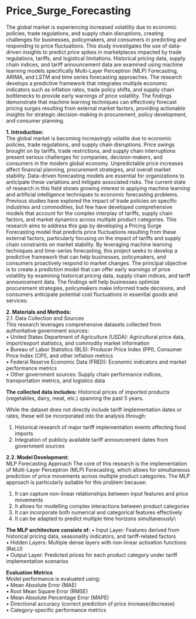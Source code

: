 # Price_Surge_Forecasting


The global market is experiencing increased volatility due to economic policies, trade 
regulations, and supply chain disruptions, creating challenges for businesses, 
policymakers, and consumers in predicting and responding to price fluctuations. This study 
investigates the use of data-driven insights to predict price spikes in marketplaces impacted 
by trade regulations, tariffs, and logistical limitations. Historical pricing data, supply chain 
indices, and tariff announcement data are examined using machine learning models 
specifically Multi-Layer Perceptron (MLP) Forecasting, ARIMA, and LSTM and time
series forecasting approaches. The research develops a predictive framework that integrates 
multiple economic indicators such as inflation rates, trade policy shifts, and supply chain 
bottlenecks to provide early warnings of price volatility. The findings demonstrate that 
machine learning techniques can effectively forecast pricing surges resulting from external 
market factors, providing actionable insights for strategic decision-making in procurement, 
policy development, and consumer planning. 


**1.	Introduction:**\
The global market is becoming increasingly volatile due to economic policies, trade regulations, and supply chain disruptions. Price swings brought on by tariffs, trade restrictions, and supply chain interruptions present serious challenges for companies, decision-makers, and consumers in the modern global economy. Unpredictable price increases affect financial planning, procurement strategies, and overall market stability. Data-driven forecasting models are essential for organizations to anticipate these variations and mitigate associated risks.
The current state of research in this field shows growing interest in applying machine learning and artificial intelligence techniques to economic forecasting problems. Previous studies have explored the impact of trade policies on specific industries and commodities, but few have developed comprehensive models that account for the complex interplay of tariffs, supply chain factors, and market dynamics across multiple product categories.
This research aims to address this gap by developing a Pricing Surge Forecasting model that predicts price fluctuations resulting from these external factors, particularly focusing on the impact of tariffs and supply chain constraints on market stability. By leveraging machine learning techniques and time-series forecasting, this project seeks to develop a predictive framework that can help businesses, policymakers, and consumers proactively respond to market changes.
The principal objective is to create a prediction model that can offer early warnings of price volatility by examining historical pricing data, supply chain indices, and tariff announcement data. The findings will help businesses optimize procurement strategies, policymakers make informed trade decisions, and consumers anticipate potential cost fluctuations in essential goods and services.

**2.	Materials and Methods:** \
2.1. Data Collection and Sources\
This research leverages comprehensive datasets collected from authoritative government sources:\
•	United States Department of Agriculture (USDA): Agricultural price data, import/export statistics, and commodity market information\
•	Bureau of Labor Statistics (BLS): Producer Price Index (PPI), Consumer Price Index (CPI), and other inflation metrics\
•	Federal Reserve Economic Data (FRED): Economic indicators and market performance metrics\
•	Other government sources: Supply chain performance indices, transportation metrics, and logistics data


**The collected data includes:**
Historical prices of imported products (vegetables, dairy, meat, etc.) spanning the past 5 years.

While the dataset does not directly include tariff implementation dates or rates, these will be incorporated into the analysis through:
1.	Historical research of major tariff implementation events affecting food imports
2.	Integration of publicly available tariff announcement dates from government sources

**2.2. Model Development:** \
MLP Forecasting Approach
The core of this research is the implementation of Multi-Layer Perceptron (MLP) Forecasting, which allows for simultaneous prediction of price movements across multiple product categories. The MLP approach is particularly suitable for this problem because:
1.	It can capture non-linear relationships between input features and price movements
2.	It allows for modelling complex interactions between product categories
3.	It can incorporate both numerical and categorical features effectively
4.	It can be adapted to predict multiple time horizons simultaneously\

**The MLP architecture consists of:**
•	Input Layer: Features derived from historical pricing data, seasonality indicators, and tariff-related factors\
•	Hidden Layers: Multiple dense layers with non-linear activation functions (ReLU)\
•	Output Layer: Predicted prices for each product category under tariff implementation scenarios

**Evaluation Metrics** \
Model performance is evaluated using:\
•	Mean Absolute Error (MAE)\
•	Root Mean Square Error (RMSE)\
•	Mean Absolute Percentage Error (MAPE)\
•	Directional accuracy (correct prediction of price increase/decrease)\
•	Category-specific performance metrics
